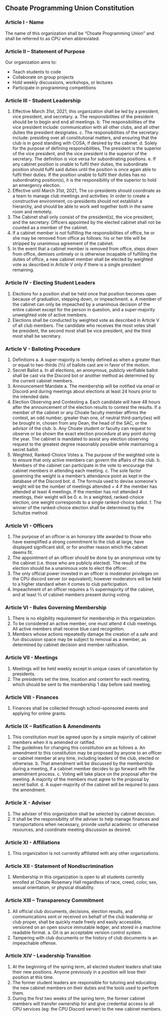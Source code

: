 ## Choate Programming Union Constitution

### Article I - Name 
The name of this organization shall be “Choate Programming Union” and shall be referred to as CPU when abbreviated. 

### Article II – Statement of Purpose 
Our organization aims to: 
- Teach students to code 
- Collaborate on group projects
- Hold weekly discussions, workshops, or lectures 
- Participate in programming competitions 

### Article III - Student Leadership 
1. Effective March 31st, 2021, this organization shall be led by a president, vice president, and secretary. 
 a. The responsibilities of the president should be to begin and end all meetings. 
 b. The responsibilities of the vice president include: communication with all other clubs, and all other duties the president designates.
 c. The responsibilities of the secretary include: presiding over all constitutional matters, and ensuring that the club is in good standing with COSA, if desired by the cabinet.
 d. Solely for the purpose of defining responsibilities, The president is the superior of the vice president, and the vice president is the superior of the secretary. The definition is vice versa for subordinating positions.
 e. If any cabinet position is unable to fulfil their duties, the subordinate position should fulfil said duties until the position is once again able to fulfil their duties. If the position unable to fulfil their duties has no subordinating position(s), it is the responsibility of the superior to hold an emergency election. 
2. Effective until March 31st, 2021, The co-presidents should coordinate as a team to manage club meetings and activities. In order to create a constructive environment, co-presidents should not establish a hierarchy, and should be able to work well together both in the same room and remotely.
3. The Cabinet shall only consist of the president(s), the vice president, and the secretary. Officers appointed by the elected cabinet shall not be counted as a member of the cabinet.
4. If a cabinet member is not fulfilling the responsibilities of office, he or she may be removed from office as follows: his or her title will be stripped by unanimous agreement of the cabinet.
5. In the event that a cabinet member is removed from office, steps down from office, demises untimely or is otherwise incapable of fulfilling the duties of office, a new cabinet member shall be elected by weighted vote as described in Article V only if there is a single president remaining.

### Article IV - Electing Student Leaders
1. Elections for a position shall be held once that position becomes open because of graduation, stepping down, or impeachment.
 a. A member of the cabinet can only be impeached by a unanimous decision of the entire cabinet except for the person in question, and a super-majority unweighted vote of active members. 
2. Elections shall be conducted by weighted vote as described in Article V of all club members. The candidate who receives the most votes shall be president, the second most shall be vice president, and the third most shall be secretary.

### Article V - Balloting Procedure
1. Definitions
 a. A super-majority is hereby defined as when a greater than or equal to two-thirds (⅔) of ballots cast are in favor of the motion.
2. Secret Ballot
 a. In all elections, an anonymous, publicly verifiable ballot shall be cast via the Discord bot or another method as determined by the current cabinet members.
3. Announcement Mandate
 a. The membership will be notified via email or Discord and during meetings about elections at least 24 hours prior to the intended date.
4. Election Observing and Contesting
 a. Each candidate will have 48 hours after the announcement of the election results to contest the results. If a member of the cabinet or any Choate faculty member affirms the contest, an odd number, greater than one, of neutral third-party(ies) will be brought in, chosen from any Dean, the head of the SAC, or the advisor of the club.
 b. Any Choate student or faculty can request to observe or be shown the exact election procedure at any point during the year. The cabinet is mandated to assist any election observing request to the greatest degree reasonably possible while maintaining a secret ballot.
5. Weighted, Ranked-Choice Votes
 a. The purpose of the weighted vote is to ensure that only active members can govern the affairs of the club.
 b. Members of the cabinet can participate in the vote to encourage the cabinet members in attending each meeting. 
 c. The sole factor governing the weight is a member’s attendance point as kept in the database of the Discord bot.
 d. The formula used to devise someone's weight will be the number of meetings attended + 4 if the member has attended at least 4 meetings. If the member has not attended 4 meetings, their weight will be 0. 
 e. In a weighted, ranked-choice election, one weight corresponds to a single ranked-choice ballot.
 f. The winner of the ranked-choice election shall be determined by the Schultze method.

### Article VI - Officers

1. The purpose of an officer is an honorary title awarded to those who have exemplified a strong commitment to the club at large, have displayed significant skill, or for another reason which the cabinet deems fit.
2. The appointment of an officer should be done by an anonymous vote by the cabinet (i.e. those who are publicly elected). The result of the election should be a unanimous vote to elect the officer.
3. The only official power invested in an officer is moderator privileges on the CPU discord server (or equivalent); however moderators will be held to a higher standard when it comes to club participation. 
4. Impeachment of an officer requires a ⅔ supermajority of the cabinet, and at least ⅔ of cabinet members present during voting.

### Article VI - Rules Governing Membership 
1. There is no eligibility requirement for membership in this organization. 
2. To be considered an active member, one must attend 4 club meetings. All active members shall receive blue card recognition.
3. Members whose actions repeatedly damage the creation of a safe and fun discussion space may be subject to removal as a member, as determined by cabinet decision and member ratification.

### Article VII - Meetings 
1. Meetings will be held weekly except in unique cases of cancellation by presidents. 
2. The presidents set the time, location and content for each meeting, which should be sent to the membership 1 day before said meeting. 

### Article VIII - Finances 
1. Finances shall be collected through school-sponsored events and applying for online grants. 

### Article IX – Ratification & Amendments 
1. This constitution must be agreed upon by a simple majority of cabinet members when it is amended or ratified.
2. The guidelines for changing this constitution are as follows
 a. An amendment to this constitution may be proposed by anyone to an officer or cabinet member at any time, including leaders of the club, elected or otherwise. 
 b. That amendment will be discussed by the membership during a meeting, if a cabinet member decides to go forward with the amendment process.
 c. Voting will take place on the proposal after the meeting. A majority of the members must agree to the proposal by secret ballot.
 d. A super-majority of the cabinet will be required to pass the amendment.

### Article X - Adviser 
1. The adviser of this organization shall be selected by cabinet decision. 
2. It shall be the responsibility of the adviser to help manage finances and transportations when necessary, provide useful academic or otherwise resources, and coordinate meeting discussion as desired. 

### Article XI - Affiliations 
1. This organization is not currently affiliated with any other organizations. 

### Article XII - Statement of Nondiscrimination 
1. Membership in this organization is open to all students currently enrolled at Choate Rosemary Hall regardless of race, creed, color, sex, sexual orientation, or physical disability. 

### Article XIII – Transparency Commitment 
1. All official club documents, decisions, election results, and communications sent or received on behalf of the club leadership or club proper, shall be quickly made freely and easily accessible, versioned on an open source immutable ledger, and stored in a machine readable format. 
 a. Git is an acceptable version control system.
2. Tampering with club documents or the history of club documents is an impeachable offense.

### Article XIV - Leadership Transition
1. At the beginning of the spring term, all elected student leaders shall take their new positions. Anyone previously in a position will lose their position at this time.
2. The former student leaders are responsible for tutoring and educating the new cabinet members on their duties and the tools used to perform them.
3. During the first two weeks of the spring term, the former cabinet members will transfer ownership for and give credential access to all CPU services (eg: the CPU Discord server) to the new cabinet members.


